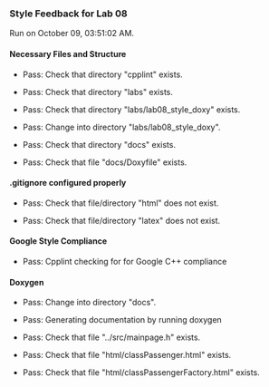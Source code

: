 ### Style Feedback for Lab 08

Run on October 09, 03:51:02 AM.


#### Necessary Files and Structure

+ Pass: Check that directory "cpplint" exists.

+ Pass: Check that directory "labs" exists.

+ Pass: Check that directory "labs/lab08_style_doxy" exists.

+ Pass: Change into directory "labs/lab08_style_doxy".

+ Pass: Check that directory "docs" exists.

+ Pass: Check that file "docs/Doxyfile" exists.


#### .gitignore configured properly

+ Pass: Check that file/directory "html" does not exist.

+ Pass: Check that file/directory "latex" does not exist.


#### Google Style Compliance

+ Pass: Cpplint checking for for Google C++ compliance


#### Doxygen

+ Pass: Change into directory "docs".

+ Pass: Generating documentation by running doxygen

+ Pass: Check that file "../src/mainpage.h" exists.

+ Pass: Check that file "html/classPassenger.html" exists.

+ Pass: Check that file "html/classPassengerFactory.html" exists.

